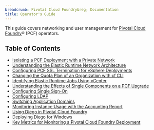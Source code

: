 ```yaml
---
breadcrumb: Pivotal Cloud Foundry&reg; Documentation
title: Operator's Guide
---
```


This guide covers networking and user management for [Pivotal Cloud Foundry](https://network.pivotal.io/products/pivotal-cf)&reg; (PCF) operators.

<h2>Table of Contents</h2>

* [Isolating a PCF Deployment with a Private Network](./private-networks.html)
* [Understanding the Elastic Runtime Network Architecture](./er_network.html)
* [Configuring PCF SSL Termination for vSphere Deployments](./ssl-term.html)
* [Changing the Quota Plan of an Organization with cf CLI](./change-quota-plan.html)
* [Identifying Elastic Runtime Jobs Using vCenter](./id-jobs.html)
* [Understanding the Effects of Single Components on a PCF Upgrade](./single-component.html)
* [Configuring Single Sign-On](./sso.html)
* [Configuring LDAP](./ldap-uaa.html)
* [Switching Application Domains](./switching-domains.html)
* [Monitoring Instance Usage with the Accounting Report](./accounting-report.html)
* [Using Diego in Pivotal Cloud Foundry](./diego-overview.html)
* [Deploying Diego for Windows](./deploying-diego.html)
* [Key Metrics for Monitoring a Pivotal Cloud Foundry Deployment](./metrics.html)